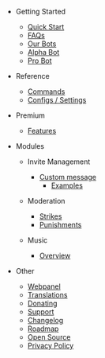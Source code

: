 - Getting Started

  - [Quick Start](/sr/getting-started/quick-start.md)
  - [FAQs](/sr/getting-started/faq.md)
  - [Our Bots](/sr/getting-started/our-bots.md)
  - [Alpha Bot](/sr/getting-started/alpha.md)
  - [Pro Bot](/sr/getting-started/pro.md)

- Reference

  - [Commands](/sr/reference/commands.md)
  - [Configs / Settings](/sr/reference/settings.md)

- Premium

  - [Features](/sr/premium/features.md)

- Modules

  - Invite Management

    - [Custom message](/sr/modules/invites/custom-messages.md)
      - [Examples](/sr/modules/invites/examples.md)

  - Moderation

    - [Strikes](/sr/modules/moderation/strikes.md)
    - [Punishments](/sr/modules/moderation/punishments.md)

  - Music

    - [Overview](/sr/modules/music/overview.md)

- Other

  - [Webpanel](/sr/other/webpanel.md)
  - [Translations](/sr/other/translations.md)
  - [Donating](/sr/other/donating.md)
  - [Support](/sr/other/support.md)
  - [Changelog](/sr/other/changelog.md)
  - [Roadmap](/sr/other/roadmap.md)
  - [Open Source](/sr/other/open-source.md)
  - [Privacy Policy](/sr/other/privacypolicy.md)
